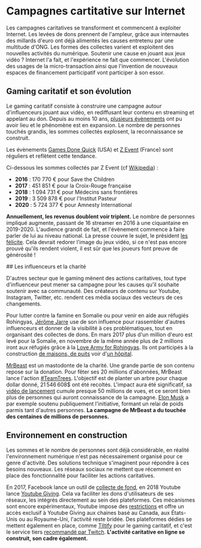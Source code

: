 # Campagnes cartitative sur Internet

Les campagnes caritatives se transforment et commencent à exploiter Internet. Les levées de dons prennent de l'ampleur,  grâce aux internautes des millards d'euro ont déjà alimentés les causes entretenu par une multitude d'ONG. Les formes des collectes varient et exploitent des nouvelles activités du numérique. Soutenir une cause en jouant aux jeux vidéo ? Internet l'a fait, et l'expérience ne fait que commencer.  L'évolution des usages de la micro-transaction ainsi que l'invention de nouveaux espaces de financement participatif vont participer à son essor.

## Gaming caritatif et son évolution

Le gaming caritatif consiste à construire une campagne autour d'influenceurs jouant aux vidéo, en rediffusant leur contenu en streaming et appelant au don. Depuis au moins 10 ans, [plusieurs évènements](https://en.wikipedia.org/wiki/Video_games_and_charity) ont pu avoir lieu et le phénomène est en expansion. Le nombre de personnes touchés grandis, les sommes collectés explosent, la reconnaissance se construit.

Les évènements [Games Done Quick](https://fr.wikipedia.org/wiki/Games_Done_Quick) (USA) et [Z Event](https://fr.wikipedia.org/wiki/Z_Event) (France) sont réguliers et reflètent cette tendance.  

Ci-dessous les sommes collectés par Z Event (cf [Wikipedia](https://fr.wikipedia.org/wiki/Z_Event)) :
- **2016** : 170 770 € pour Save the Children
- **2017** : 451 851 € pour la Croix-Rouge française
- **2018** : 1 094 731 € pour Médecins sans frontières
- **2019** : 3 509 878 € pour l'Institut Pasteur
- **2020** : 5 724 377 € pour Amnesty International

**Annuellement, les revenus doublent voir triplent.** Le nombre de personnes impliqué augmente, passant de 16 streamer en 2016 à une ciquantaine en 2019-2020. L'audience grandit de fait, et l'évènement commence à faire parler de lui au niveau national. La presse couvre le sujet, le président [les félicite](https://twitter.com/EmmanuelMacron/status/1317964944709718018). Cela devrait redorer l'image du jeux vidéo, si ce n'est pas encore prouvé qu'ils rendent violent, il est sûr que les joueurs font preuve de générosité !

## Les influenceurs et la charité

D'autres secteur que le gaming mènent des actions caritatives, tout type d'influenceur peut mener sa campagne pour les causes qu'il souhaite soutenir avec sa communauté. Des créateurs de contenu sur Youtube, Instagram, Twitter, etc. rendent ces média sociaux des vecteurs de ces changements.

Pour lutter contre la famine en Somalie ou pour venir en aide aux réfugiés Rohingyas, [Jérôme Jarre](https://fr.wikipedia.org/wiki/J%C3%A9r%C3%B4me_Jarre) use de son influence pour rassembler d'autres influenceurs et donner de la visibilité à ces problématiques, tout en organisant des collectes de dons. En mars 2017 plus d'un million d'euro est levé pour la Somalie, en novembre de la même année plus de 2 millions iront aux réfugiés grâce à la [Love Army for Rohingyas](https://www.gofundme.com/f/love-army-for-rohingya). Ils ont participés à la construction [de maisons, de puits](https://www.youtube.com/watch?v=h31toTcoWNk) voir d'[un hôpital](https://www.youtube.com/watch?v=HlI1YmjnyWE).

[MrBeast](https://www.youtube.com/user/MrBeast6000) est un mastodonte de la charité. Une grande partie de son contenu repose sur la donation. Pour fêter ses 20 millions d'abonnées, MrBeast lance l'action [#TeamTrees](https://teamtrees.org/). L'objectif est de planter un arbre pour chaque dollar donné, 21 546 608$ ont été recoltés. L'impact aura été significatif, sa [vidéo de lancement](https://www.youtube.com/watch?v=HPJKxAhLw5I) cumule presque 50 millions de vues, et ce seront bien plus de personnes qui auront connaissance de la campagne. [Elon Musk](https://www.businessinsider.fr/us/elon-musk-twitter-treelon-youtube-tree-planting-donation-2019-10) a par exemple soutenu publiquement l'initiative, formant un relai de poids parmis tant d'autres personnes. **La campagne de MrBeast a du touchée des centaines de millions de personnes.**

## Environnement en construction

Les sommes et le nombre de personnes sont déjà considérable, en réalité l'environnement numérique n'est pas nécessairement organisé pour ce genre d'activité. Des solutions technique s'imaginent pour répondre à ces besoins nouveaux.
Les réseaux sociaux ne mettent que récemment en place des fonctionnalité pour faciliter les actions caritatives.

En 2017, Facebook lance un outil de [collecte de fond](https://www.facebook.com/fundraisers/), en 2018 Youtube lance [Youtube Giving](https://blog.youtube/news-and-events/introducing-youtube-giving-new-tools). Cela va faciliter les dons d'utilisateurs de ses réseaux, les intégrés directement au sein des plateformes. Ces mécanismes sont encore expérimentaux, Youtube impose des [restrictions](https://support.google.com/youtube/answer/9457362?hl=fr) et offre un accès exclusif à Youtube Giving aux chaines basé au Canada, aux États-Unis ou au Royaume-Uni, l'activité reste bridée.
Des plateformes dédies se mettent également en place, comme [Tiltify](https://tiltify.com/explore/campaigns) pour le gaming caritatif, et c'est le service tiers [recommandé par Twitch](https://blog.twitch.tv/en/2020/03/17/how-to-use-twitch-to-support-charities-responding-to-covid-19/).
**L'activité caritative en ligne se construit, son cadre également.**
